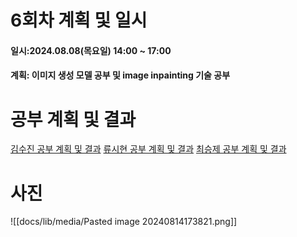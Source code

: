 # 6회차 계획 및 일시
#### 일시:2024.08.08(목요일) 14:00 ~ 17:00
#### 계획: 이미지 생성 모델 공부 및  image inpainting 기술 공부
# 공부 계획 및 결과

[김수진 공부 계획 및 결과](https://wldwlddl.github.io/24-%ED%95%98%EA%B3%84-%EB%AA%A8%EA%B0%81%EC%BD%94/%EB%AA%A8%EA%B0%81%EC%BD%94-6%ED%9A%8C%EC%B0%A8-%EA%B0%9C%EC%9D%B8-%EB%AA%A9%ED%91%9C-%EB%B0%8F-%EA%B3%B5%EB%B6%80%EA%B2%B0%EA%B3%BC.html)
[류시현 공부 계획 및 결과](https://rshyun.github.io/24-%ED%95%98%EA%B3%84-%EB%AA%A8%EA%B0%81%EC%BD%94/6%ED%9A%8C%EC%B0%A8-%EA%B3%84%ED%9A%8D-%EB%B0%8F-%EA%B2%B0%EA%B3%BC.html)
[최승제 공부 계획 및 결과](https://choiseungje.github.io/choiseungje-%EA%B0%9C%EC%9D%B8/6%ED%9A%8C%EC%B0%A8.html)

# 사진
![[docs/lib/media/Pasted image 20240814173821.png]]